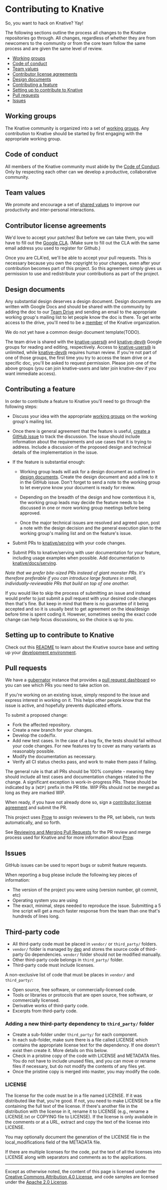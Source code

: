 # Contributing to Knative

So, you want to hack on Knative? Yay!

The following sections outline the process all changes to the Knative
repositories go through. All changes, regardless of whether they are from
newcomers to the community or from the core team follow the same process and
are given the same level of review.

- [Working groups](#working-groups)
- [Code of conduct](#code-of-conduct)
- [Team values](#team-values)
- [Contributor license agreements](#contributor-license-agreements)
- [Design documents](#design-documents)
- [Contributing a feature](#contributing-a-feature)
- [Setting up to contribute to Knative](#setting-up-to-contribute-to-knative)
- [Pull requests](#pull-requests)
- [Issues](#issues)

## Working groups

The Knative community is organized into a set of [working
groups](WORKING-GROUPS.md). Any contribution to Knative should be started by
first engaging with the appropriate working group.

## Code of conduct

All members of the Knative community must abide by the [Code of
Conduct](CODE-OF-CONDUCT.md). Only by respecting each other can we develop a
productive, collaborative community.

## Team values

We promote and encourage a set of [shared values](VALUES.md) to improve our
productivity and inter-personal interactions.

## Contributor license agreements

We'd love to accept your patches! But before we can take them, you will have to
fill out the [Google CLA](https://cla.developers.google.com). (Make sure to fill
out the CLA with the same email address you used to register for Github.)

Once you are CLA'ed, we'll be able to accept your pull requests. This is
necessary because you own the copyright to your changes, even after your
contribution becomes part of this project. So this agreement simply gives us
permission to use and redistribute your contributions as part of the project.

## Design documents

Any substantial design deserves a design document. Design documents are
written with Google Docs and should be shared with the community by adding
the doc to our
[Team Drive](https://drive.google.com/corp/drive/folders/0APnJ_hRs30R2Uk9PVA)
and sending an email to the appropriate working group's mailing list to let
people know the doc is there. To get write access to the drive, you'll need
to be a [member](ROLES.md#member) of the Knative organization.

We do not yet have a common design document template(TODO).

The team drive is shared with the
[knative-users@](https://groups.google.com/forum/#!forum/knative-users) and
[knative-dev@](https://groups.google.com/forum/#!forum/knative-dev) Google
groups for reading and editing, respectively. Access to
[knative-users@](https://groups.google.com/forum/#!forum/knative-users) is
unlimited, while
[knative-dev@](https://groups.google.com/forum/#!forum/knative-dev) requires
human review. If you're not part of one of those groups, the first time you try
to access the team drive or a specific doc, you'll be asked to request
permission. Please join one of the above groups (you can join knative-users and
later join knative-dev if you want immediate access).

## Contributing a feature

In order to contribute a feature to Knative you'll need to go through the
following steps:

- Discuss your idea with the appropriate [working groups](WORKING-GROUPS.md)
  on the working group's mailing list.

- Once there is general agreement that the feature is useful, [create a GitHub
  issue](https://github.com/knative/docs/issues/new) to track the discussion.
  The issue should include information about the requirements and use cases
  that it is trying to address. Include a discussion of the proposed design
  and technical details of the implementation in the issue.

- If the feature is substantial enough:

  - Working group leads will ask for a design document as outlined in
    [design documents](#design-documents). Create the design document and
    add a link to it in the GitHub issue. Don't forget to send a note to the
    working group to let everyone know your document is ready for review.

  - Depending on the breadth of the design and how contentious it is, the
    working group leads may decide the feature needs to be discussed in one
    or more working group meetings before being approved.

  - Once the major technical issues are resolved and agreed upon, post a
    note with the design decision and the general execution plan to the
    working group's mailing list and on the feature's issue.

- Submit PRs to [knative/serving](https://github.com/knative/serving/pulls)
  with your code changes.

- Submit PRs to knative/serving with user documentation for your feature,
  including usage examples when possible. Add documentation to
  [knative/docs/serving](https://github.com/knative/docs/tree/master/serving).

_Note that we prefer bite-sized PRs instead of giant monster PRs. It's therefore
preferable if you can introduce large features in small, individually-reviewable
PRs that build on top of one another._

If you would like to skip the process of submitting an issue and instead would
prefer to just submit a pull request with your desired code changes then that's
fine. But keep in mind that there is no guarantee of it being accepted and so it
is usually best to get agreement on the idea/design before time is spent coding
it. However, sometimes seeing the exact code change can help focus discussions,
so the choice is up to you.

## Setting up to contribute to Knative

Check out this
[README](https://github.com/knative/serving/blob/master/README.md) to learn
about the Knative source base and setting up your [development
environment](https://github.com/knative/serving/blob/master/DEVELOPMENT.md).

## Pull requests

We have a [gubernator](https://gubernator.knative.dev) instance that provides a
[pull request dashboard](https://gubernator.knative.dev/pr) so you can see which
PRs you need to take action on.

If you're working on an existing issue, simply respond to the issue and express
interest in working on it. This helps other people know that the issue is
active, and hopefully prevents duplicated efforts.

To submit a proposed change:

- Fork the affected repository.
- Create a new branch for your changes.
- Develop the code/fix.
- Add new test cases. In the case of a bug fix, the tests should fail without
  your code changes. For new features try to cover as many variants as
  reasonably possible.
- Modify the documentation as necessary.
- Verify all CI status checks pass, and work to make them pass if failing.

The general rule is that all PRs should be 100% complete - meaning they should
include all test cases and documentation changes related to the change. A
significant exception is work-in-progress PRs. These should be indicated by a
`[WIP]` prefix in the PR title. WIP PRs should not be merged as long as they are
marked WIP.

When ready, if you have not already done so, sign a [contributor license
agreement](#contributor-license-agreements) and submit the PR.

This project uses [Prow](https://github.com/kubernetes/test-infra/tree/master/prow)
to assign reviewers to the PR, set labels, run tests automatically, and so forth.

See [Reviewing and Merging Pull Requests](REVIEWING.md) for the PR review and
merge process used for Knative and for more information about [Prow](./REVIEWING.md#prow).

## Issues

GitHub issues can be used to report bugs or submit feature requests.

When reporting a bug please include the following key pieces of information:

- The version of the project you were using (version number, git commit, etc)
- Operating system you are using
- The exact, minimal, steps needed to reproduce the issue. Submitting a 5 line
  script will get a much faster response from the team than one that's
  hundreds of lines long.

## Third-party code

- All third-party code must be placed in `vendor/` or `third_party/` folders.
- `vendor/` folder is managed by [dep](https://github.com/golang/dep) and stores
  the source code of third-party Go dependencies. `vendor/` folder should not be
  modified manually.
- Other third-party code belongs in `third_party/` folder.
- Third-party code must include licenses.

A non-exclusive list of code that must be places in `vendor/` and `third_party/`:

- Open source, free software, or commercially-licensed code.
- Tools or libraries or protocols that are open source, free software, or commercially licensed.
- Derivative works of third-party code.
- Excerpts from third-party code.

### Adding a new third-party dependency to `third_party/` folder

- Create a sub-folder under `third_party/` for each component.
- In each sub-folder, make sure there is a file called LICENSE which contains the appropriate
  license text for the dependency. If one doesn't exist then create it. More details on this below.
- Check in a pristine copy of the code with LICENSE and METADATA files.
  You do not have to include unused files, and you can move or rename files if necessary,
  but do not modify the contents of any files yet.
- Once the pristine copy is merged into master, you may modify the code.

### LICENSE

The license for the code must be in a file named LICENSE. If it was distributed like that,
you're good. If not, you need to make LICENSE be a file containing the full text of the license.
If there's another file in the distribution with the license in it, rename it to LICENSE
(e.g., rename a LICENSE.txt or COPYING file to LICENSE). If the license is only available in
the comments or at a URL, extract and copy the text of the license into LICENSE.

You may optionally document the generation of the LICENSE file in the local_modifications
field of the METADATA file.

If there are multiple licenses for the code, put the text of all the licenses into LICENSE
along with separators and comments as to the applications.

---

Except as otherwise noted, the content of this page is licensed under the
[Creative Commons Attribution 4.0 License](https://creativecommons.org/licenses/by/4.0/),
and code samples are licensed under the
[Apache 2.0 License](https://www.apache.org/licenses/LICENSE-2.0).
